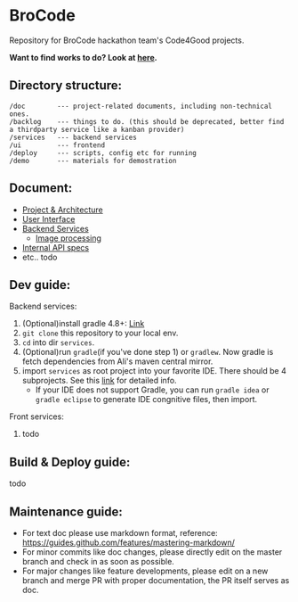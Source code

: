 # BroCode

Repository for BroCode hackathon team's Code4Good projects.

__Want to find works to do? Look at [here](./backlog).__

## Directory structure:

```text
/doc        --- project-related documents, including non-technical ones.
/backlog    --- things to do. (this should be deprecated, better find a thirdparty service like a kanban provider)
/services   --- backend services
/ui         --- frontend
/deploy     --- scripts, config etc for running
/demo       --- materials for demostration
```

## Document:

* [Project & Architecture](./doc)
* [User Interface](./ui)
* [Backend Services](./services)
    * [Image processing](./services/image-processing)
* [Internal API specs](./doc/API.md)
* etc.. todo

## Dev guide:

Backend services:

1. (Optional)install gradle 4.8+: [Link](https://gradle.org/install/)
2. `git clone` this repository to your local env.
3. `cd` into dir `services`.
4. (Optional)run `gradle`(if you've done step 1) or `gradlew`. Now gradle is fetch dependencies from Ali's maven central mirror.
5. import `services` as root project into your favorite IDE. There should be 4 subprojects. See this [link](/services) for detailed info.
    * If your IDE does not support Gradle, you can run `gradle idea` or `gradle eclipse` to generate IDE congnitive files, then import.

Front services:
1. todo

## Build & Deploy guide:

todo

## Maintenance guide:

* For text doc please use markdown format, reference: https://guides.github.com/features/mastering-markdown/
* For minor commits like doc changes, please directly edit on the master branch and check in as soon as possible.
* For major changes like feature developments, please edit on a new branch and merge PR with proper documentation, the PR itself serves as doc.




